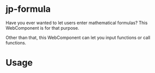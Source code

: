 # jp-formula

Have you ever wanted to let users enter mathematical formulas? This WebComponent is for that purpose.

Other than that, this WebComponent can let you input functions or call functions.

# Usage

